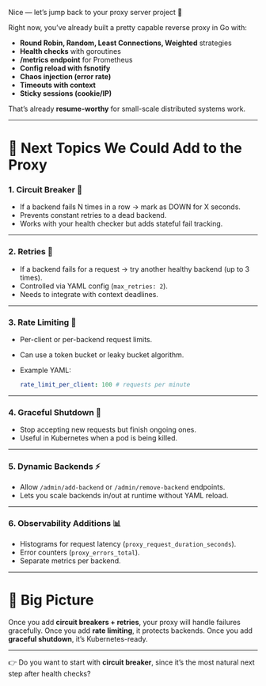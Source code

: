 Nice — let’s jump back to your proxy server project 🚀

Right now, you’ve already built a pretty capable reverse proxy in Go with:

* **Round Robin, Random, Least Connections, Weighted** strategies
* **Health checks** with goroutines
* **/metrics endpoint** for Prometheus
* **Config reload with fsnotify**
* **Chaos injection (error rate)**
* **Timeouts with context**
* **Sticky sessions (cookie/IP)**

That’s already **resume-worthy** for small-scale distributed systems work.

---

# 🔹 Next Topics We Could Add to the Proxy

### 1. **Circuit Breaker** 🛑

* If a backend fails N times in a row → mark as DOWN for X seconds.
* Prevents constant retries to a dead backend.
* Works with your health checker but adds stateful fail tracking.

---

### 2. **Retries** 🔁

* If a backend fails for a request → try another healthy backend (up to 3 times).
* Controlled via YAML config (`max_retries: 2`).
* Needs to integrate with context deadlines.

---

### 3. **Rate Limiting** 🚦

* Per-client or per-backend request limits.
* Can use a token bucket or leaky bucket algorithm.
* Example YAML:

  ```yaml
  rate_limit_per_client: 100 # requests per minute
  ```

---

### 4. **Graceful Shutdown** 🛑

* Stop accepting new requests but finish ongoing ones.
* Useful in Kubernetes when a pod is being killed.

---

### 5. **Dynamic Backends** ⚡

* Allow `/admin/add-backend` or `/admin/remove-backend` endpoints.
* Lets you scale backends in/out at runtime without YAML reload.

---

### 6. **Observability Additions** 📊

* Histograms for request latency (`proxy_request_duration_seconds`).
* Error counters (`proxy_errors_total`).
* Separate metrics per backend.

---

# 🔹 Big Picture

Once you add **circuit breakers + retries**, your proxy will handle failures gracefully.
Once you add **rate limiting**, it protects backends.
Once you add **graceful shutdown**, it’s Kubernetes-ready.

---

👉 Do you want to start with **circuit breaker**, since it’s the most natural next step after health checks?
